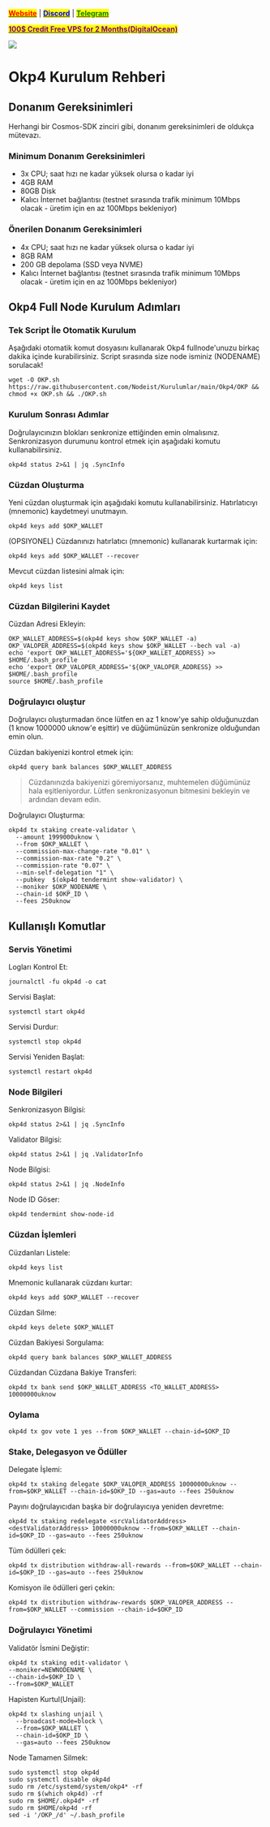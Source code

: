 &#x20;                                                       [<mark style="color:red;">**Website**</mark>](https://nodeist.net/) | [<mark style="color:blue;">**Discord**</mark>](https://discord.gg/ypx7mJ6Zzb) | [<mark style="color:green;">**Telegram**</mark>](https://t.me/noodeist)

&#x20;                                     [<mark style="color:purple;">**100$ Credit Free VPS for 2 Months(DigitalOcean)**</mark>](https://www.digitalocean.com/?refcode=410c988c8b3e&utm_campaign=Referral_Invite&utm_medium=Referral_Program&utm_source=badge)

![](https://i.hizliresim.com/mrg089n.jpg)

# Okp4 Kurulum Rehberi
## Donanım Gereksinimleri
Herhangi bir Cosmos-SDK zinciri gibi, donanım gereksinimleri de oldukça mütevazı.

### Minimum Donanım Gereksinimleri
 - 3x CPU; saat hızı ne kadar yüksek olursa o kadar iyi
 - 4GB RAM
 - 80GB Disk
 - Kalıcı İnternet bağlantısı (testnet sırasında trafik minimum 10Mbps olacak - üretim için en az 100Mbps bekleniyor)

### Önerilen Donanım Gereksinimleri
 - 4x CPU; saat hızı ne kadar yüksek olursa o kadar iyi
 - 8GB RAM
 - 200 GB depolama (SSD veya NVME)
 - Kalıcı İnternet bağlantısı (testnet sırasında trafik minimum 10Mbps olacak - üretim için en az 100Mbps bekleniyor)

## Okp4 Full Node Kurulum Adımları
### Tek Script İle Otomatik Kurulum
Aşağıdaki otomatik komut dosyasını kullanarak Okp4 fullnode'unuzu birkaç dakika içinde kurabilirsiniz.
Script sırasında size node isminiz (NODENAME) sorulacak!


```
wget -O OKP.sh https://raw.githubusercontent.com/Nodeist/Kurulumlar/main/Okp4/OKP && chmod +x OKP.sh && ./OKP.sh
```

### Kurulum Sonrası Adımlar

Doğrulayıcınızın blokları senkronize ettiğinden emin olmalısınız.
Senkronizasyon durumunu kontrol etmek için aşağıdaki komutu kullanabilirsiniz.
```
okp4d status 2>&1 | jq .SyncInfo
```

### Cüzdan Oluşturma
Yeni cüzdan oluşturmak için aşağıdaki komutu kullanabilirsiniz. Hatırlatıcıyı (mnemonic) kaydetmeyi unutmayın.
```
okp4d keys add $OKP_WALLET
```

(OPSIYONEL) Cüzdanınızı hatırlatıcı (mnemonic) kullanarak kurtarmak için:
```
okp4d keys add $OKP_WALLET --recover
```

Mevcut cüzdan listesini almak için:
```
okp4d keys list
```

### Cüzdan Bilgilerini Kaydet
Cüzdan Adresi Ekleyin:
```
OKP_WALLET_ADDRESS=$(okp4d keys show $OKP_WALLET -a)
OKP_VALOPER_ADDRESS=$(okp4d keys show $OKP_WALLET --bech val -a)
echo 'export OKP_WALLET_ADDRESS='${OKP_WALLET_ADDRESS} >> $HOME/.bash_profile
echo 'export OKP_VALOPER_ADDRESS='${OKP_VALOPER_ADDRESS} >> $HOME/.bash_profile
source $HOME/.bash_profile
```


### Doğrulayıcı oluştur
Doğrulayıcı oluşturmadan önce lütfen en az 1 know'ye sahip olduğunuzdan (1 know 1000000 uknow'e eşittir) ve düğümünüzün senkronize olduğundan emin olun.

Cüzdan bakiyenizi kontrol etmek için:
```
okp4d query bank balances $OKP_WALLET_ADDRESS
```
> Cüzdanınızda bakiyenizi göremiyorsanız, muhtemelen düğümünüz hala eşitleniyordur. Lütfen senkronizasyonun bitmesini bekleyin ve ardından devam edin.

Doğrulayıcı Oluşturma:
```
okp4d tx staking create-validator \
  --amount 1999000uknow \
  --from $OKP_WALLET \
  --commission-max-change-rate "0.01" \
  --commission-max-rate "0.2" \
  --commission-rate "0.07" \
  --min-self-delegation "1" \
  --pubkey  $(okp4d tendermint show-validator) \
  --moniker $OKP_NODENAME \
  --chain-id $OKP_ID \
  --fees 250uknow
```



## Kullanışlı Komutlar
### Servis Yönetimi
Logları Kontrol Et:
```
journalctl -fu okp4d -o cat
```

Servisi Başlat:
```
systemctl start okp4d
```

Servisi Durdur:
```
systemctl stop okp4d
```

Servisi Yeniden Başlat:
```
systemctl restart okp4d
```

### Node Bilgileri
Senkronizasyon Bilgisi:
```
okp4d status 2>&1 | jq .SyncInfo
```

Validator Bilgisi:
```
okp4d status 2>&1 | jq .ValidatorInfo
```

Node Bilgisi:
```
okp4d status 2>&1 | jq .NodeInfo
```

Node ID Göser:
```
okp4d tendermint show-node-id
```

### Cüzdan İşlemleri
Cüzdanları Listele:
```
okp4d keys list
```

Mnemonic kullanarak cüzdanı kurtar:
```
okp4d keys add $OKP_WALLET --recover
```

Cüzdan Silme:
```
okp4d keys delete $OKP_WALLET
```

Cüzdan Bakiyesi Sorgulama:
```
okp4d query bank balances $OKP_WALLET_ADDRESS
```

Cüzdandan Cüzdana Bakiye Transferi:
```
okp4d tx bank send $OKP_WALLET_ADDRESS <TO_WALLET_ADDRESS> 10000000uknow
```

### Oylama
```
okp4d tx gov vote 1 yes --from $OKP_WALLET --chain-id=$OKP_ID
```

### Stake, Delegasyon ve Ödüller
Delegate İşlemi:
```
okp4d tx staking delegate $OKP_VALOPER_ADDRESS 10000000uknow --from=$OKP_WALLET --chain-id=$OKP_ID --gas=auto --fees 250uknow
```

Payını doğrulayıcıdan başka bir doğrulayıcıya yeniden devretme:
```
okp4d tx staking redelegate <srcValidatorAddress> <destValidatorAddress> 10000000uknow --from=$OKP_WALLET --chain-id=$OKP_ID --gas=auto --fees 250uknow
```

Tüm ödülleri çek:
```
okp4d tx distribution withdraw-all-rewards --from=$OKP_WALLET --chain-id=$OKP_ID --gas=auto --fees 250uknow
```

Komisyon ile ödülleri geri çekin:
```
okp4d tx distribution withdraw-rewards $OKP_VALOPER_ADDRESS --from=$OKP_WALLET --commission --chain-id=$OKP_ID
```

### Doğrulayıcı Yönetimi
Validatör İsmini Değiştir:
```
okp4d tx staking edit-validator \
--moniker=NEWNODENAME \
--chain-id=$OKP_ID \
--from=$OKP_WALLET
```

Hapisten Kurtul(Unjail):
```
okp4d tx slashing unjail \
  --broadcast-mode=block \
  --from=$OKP_WALLET \
  --chain-id=$OKP_ID \
  --gas=auto --fees 250uknow
```


Node Tamamen Silmek:
```
sudo systemctl stop okp4d
sudo systemctl disable okp4d
sudo rm /etc/systemd/system/okp4* -rf
sudo rm $(which okp4d) -rf
sudo rm $HOME/.okp4d* -rf
sudo rm $HOME/okp4d -rf
sed -i '/OKP_/d' ~/.bash_profile
```

